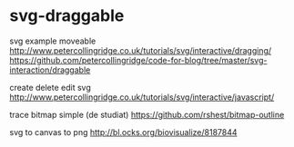 # svg-draggable
svg example moveable
http://www.petercollingridge.co.uk/tutorials/svg/interactive/dragging/
https://github.com/petercollingridge/code-for-blog/tree/master/svg-interaction/draggable

create delete edit svg http://www.petercollingridge.co.uk/tutorials/svg/interactive/javascript/

trace bitmap simple (de studiat) https://github.com/rshest/bitmap-outline

svg to canvas to png http://bl.ocks.org/biovisualize/8187844

